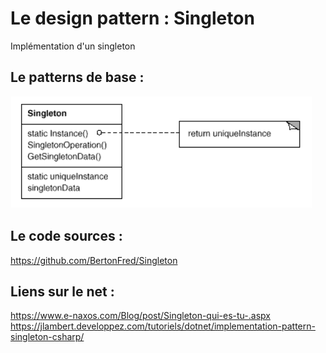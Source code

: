 # Le design pattern : Singleton
Implémentation d'un singleton

## Le patterns de base :
![drawing](singleton.gif)

## Le code sources :
https://github.com/BertonFred/Singleton

## Liens sur le net :
https://www.e-naxos.com/Blog/post/Singleton-qui-es-tu-.aspx
https://jlambert.developpez.com/tutoriels/dotnet/implementation-pattern-singleton-csharp/

